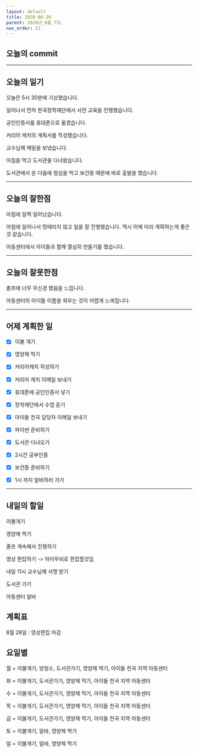 ```yaml
---
layout: default
title: 2020-08-20
parent: 2020년_8월_TIL
nav_order: 21
---
```


## 오늘의 commit

---

## 오늘의 일기

오늘은 5시 30분에 기상했습니다.

일어나서 먼저 한국장학재단에서 사전 교육을 진행했습니다.

공인인증서를 휴대폰으로 옮겼습니다.

커리어 캐치의 계획서를 작성했습니다.

교수님께 메일을 보냈습니다.

아침을 먹고 도서관을 다녀왔습니다.

도서관에서 온 다음에 점심을 먹고 보건증 때문에 바로 출발을 했습니다.

---

## 오늘의 잘한점

아침에 일찍 일어났습니다.

아침에 일어나서 멍때리지 않고 일을 잘 진행했습니다. 역시 어제 미리 계획하는게 좋은것 같습니다.

아동센터에서 아이들과 함께 열심히 만들기를 했습니다.

---

## 오늘의 잘못한점

졸프에 너무 무신경 했음을 느낌니다.

아동센터의 아이들 이름을 외우는 것이 어렵게 느껴집니다.

---

## 어제 계획한 일

- [X] 이불 개기

- [X] 영양제 먹기

- [X] 커리어캐치 작성하기

- [X] 커리어 캐치 이메일 보내기

- [X] 휴대폰에 공인인증서 넣기

- [X] 장학재단에서 수업 듣기

- [X] 아이들 천국 담당자 이메일 보내기

- [X] 파이썬 준비하기

- [X] 도서관 다녀오기

- [X] 2시간 공부인증

- [X] 보건증 준비하기

- [X] 1시 까지 알바하러 가기

---

## 내일의 할일

이불개기

영양제 먹기

졸프 계속해서 진행하기

영상 편집하기 -> 아이무비로 편집할것임

내일 11시 교수님께 서명 받기

도서관 가기

아동센터 알바

## 계획표

8월 28일 : 영상편집 마감

## 요일별

월 = 이불개기, 방청소, 도서관가기, 영양제 먹기, 아이들 천국 지역 아동센터

화 = 이불개기, 도서관가기, 영양제 먹기, 아이들 천국 지역 아동센터

수 = 이불개기, 도서관가기, 영양제 먹기, 아이들 천국 지역 아동센터

목 = 이불개기, 도서관가기, 영양제 먹기, 아이들 천국 지역 아동센터

금 = 이불개기, 도서관가기, 영양제 먹기, 아이들 천국 지역 아동센터

토 = 이불개기, 알바, 영양제 먹기

일 = 이불개기, 알바, 영양제 먹기